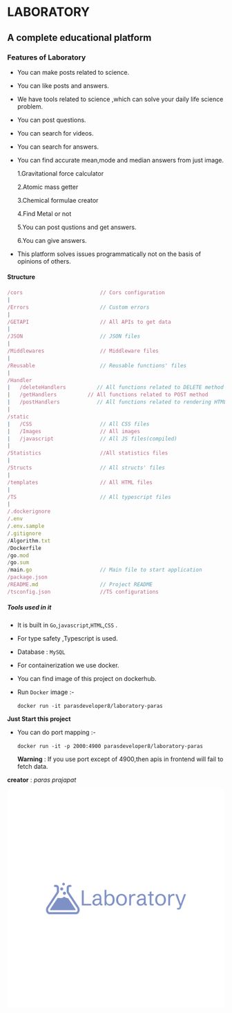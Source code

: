 # LABORATORY

## A complete educational platform

### Features of Laboratory
- You can make posts related to science.
- You can like posts and answers.
- We have tools related to science ,which can solve your daily life science problem.
- You can post questions.
- You can search for videos.
- You can search for answers.
- You can find accurate mean,mode and median answers from just image.
  
  1.Gravitational force calculator
  
  2.Atomic mass getter
  
  3.Chemical formulae creator
  
  4.Find Metal or not

  5.You can post qustions and get answers.

  6.You can give answers.

- This platform solves issues programmatically not on the basis of opinions of others.
  
#### Structure
``` js
/cors                         // Cors configuration
|
/Errors                       // Custom errors
|
/GETAPI                       // All APIs to get data
|
/JSON                         // JSON files
|
/Middlewares                  // Middleware files
|
/Reusable                     // Reusable functions' files
|
/Handler                    
|   /deleteHandlers          // All functions related to DELETE method
|   /getHandlers          // All functions related to POST method
|   /postHandlers            // All functions related to rendering HTML pages
|
/static
|   /CSS                      // All CSS files
|   /Images                   // All images
|   /javascript               // All JS files(compiled)
|
/Statistics                   //All statistics files
|
/Structs                      // All structs' files
|
/templates                    // All HTML files
|
/TS                           // All typescript files
|
/.dockerignore
/.env
/.env.sample
/.gitignore
/Algorithm.txt
/Dockerfile
/go.mod
/go.sum
/main.go                      // Main file to start application
/package.json                  
/README.md                    // Project README
/tsconfig.json                //TS configurations     
```
    
##### Tools used in it
- It is built in `Go`,`javascript`,`HTML`,`CSS` .
- For type safety ,Typescript is used.
- Database : `MySQL`
- For containerization we use docker.
- You can find image of this project on dockerhub.

- Run `Docker` image :-
  
  `docker run -it parasdeveloper8/laboratory-paras`
  
__Just Start this project__

- You can do port mapping :-

  `docker run -it -p 2000:4900 parasdeveloper8/laboratory-paras`

  __Warning__ : If you use port except of 4900,then apis in frontend will fail to fetch data.
  
__creator__ : _paras prajapat_

![Logo](./static/Images/logo-color.png "Logo")
